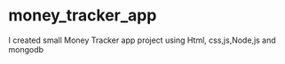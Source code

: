 # money_tracker_app
I created small Money Tracker app project using Html, css,js,Node,js and mongodb 
